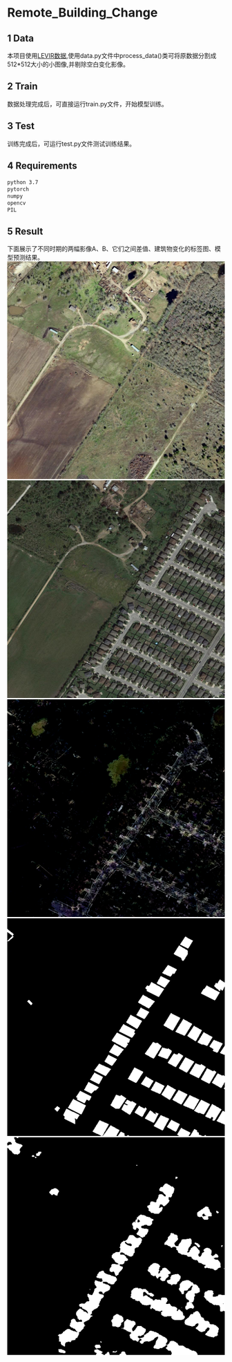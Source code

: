 # Remote_Building_Change

## 1 Data
本项目使用[LEVIR数据](https://justchenhao.github.io/LEVIR/),使用data.py文件中process_data()类可将原数据分割成512*512大小的小图像,并剔除空白变化影像。

## 2 Train
数据处理完成后，可直接运行train.py文件，开始模型训练。

## 3 Test
训练完成后，可运行test.py文件测试训练结果。


## 4 Requirements 
```
python 3.7
pytorch
numpy
opencv
PIL
```

## 5 Result
下面展示了不同时期的两幅影像A、B、它们之间差值、建筑物变化的标签图、模型预测结果。\
![A](./img/A.png)
![B](./img/B.png)
![C](./img/image.png)
![B](./img/label.png)
![B](./img/result.png)